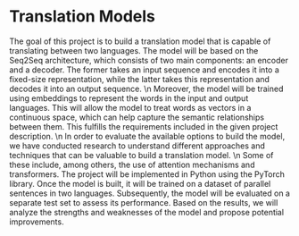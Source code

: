 # Translation Models
The goal of this project is to build a translation model that is capable of translating between
two languages. The model will be based on the Seq2Seq architecture, which consists of two
main components: an encoder and a decoder. The former takes an input sequence and encodes
it into a fixed-size representation, while the latter takes this representation and decodes it into
an output sequence. \n
Moreover, the model will be trained using embeddings to represent the words in the input and
output languages. This will allow the model to treat words as vectors in a continuous space,
which can help capture the semantic relationships between them. This fulfills the requirements
included in the given project description. \n
In order to evaluate the available options to build the model, we have conducted research to understand different approaches and techniques that can be valuable to build a translation model. \n
Some of these include, among others, the use of attention mechanisms and transformers.
The project will be implemented in Python using the PyTorch library. Once the model is built,
it will be trained on a dataset of parallel sentences in two languages. Subsequently, the model
will be evaluated on a separate test set to assess its performance. Based on the results, we will
analyze the strengths and weaknesses of the model and propose potential improvements.
